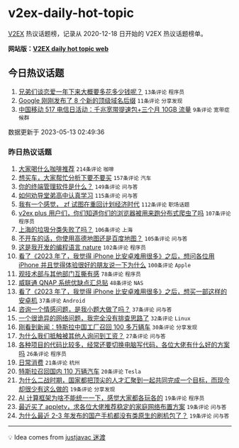 # v2ex-daily-hot-topic

[V2EX](https://www.v2ex.com/) 热议话题榜，记录从 2020-12-18 日开始的 V2EX 热议话题榜单。

**网站版：[V2EX daily hot topic web](https://boojack.github.io/v2ex-daily-hot-topic-web/)**

## 今日热议话题

<!-- TODAY BEGIN -->

1. [兄弟们谈恋爱一年下来大概要多花多少钱呢？](https://www.v2ex.com/t/939678) `13条评论` `程序员`
1. [Google 刚刚发布了 8 个新的顶级域名后缀](https://www.v2ex.com/t/939672) `11条评论` `分享发现`
1. [中国移动 517 电信日活动：千兆宽带提速包+三个月 10GB 流量](https://www.v2ex.com/t/939676) `9条评论` `宽带症候群`

数据更新于 2023-05-13 02:49:36

<!-- TODAY END -->

### 昨日热议话题

<!-- YESTERDAY BEGIN -->

1. [大家喝什么咖啡推荐](https://www.v2ex.com/t/939378) `214条评论` `咖啡`
1. [想买车，大家帮忙分析下要不要买](https://www.v2ex.com/t/939404) `157条评论` `汽车`
1. [你的终端管理软件是什么？](https://www.v2ex.com/t/939408) `149条评论` `问与答`
1. [如何劝导堂弟高中认真学习](https://www.v2ex.com/t/939431) `115条评论` `问与答`
1. [我有一个感觉， zf 试图在重回计划经济时代](https://www.v2ex.com/t/939369) `112条评论` `职场话题`
1. [v2ex plus 用户们，你们知道你们的浏览器被用来跑分布式爬虫了吗](https://www.v2ex.com/t/939486) `107条评论` `程序员`
1. [上海的垃圾分类失败了吗？](https://www.v2ex.com/t/939484) `106条评论` `上海`
1. [不开车的话，你使用高德地图还是百度地图？](https://www.v2ex.com/t/939401) `105条评论` `问与答`
1. [这是我开发的编程语言 nature](https://www.v2ex.com/t/939430) `102条评论` `程序员`
1. [看了《2023 年了，我觉得 iPhone 比安卓难用很多》之后，想问各位用 iPhone 并且觉得体验很好的朋友说一下为什么](https://www.v2ex.com/t/939521) `100条评论` `Apple`
1. [观技术部与其他部门互撕有感](https://www.v2ex.com/t/939422) `78条评论` `程序员`
1. [威联通 QNAP 系统优缺点汇总贴](https://www.v2ex.com/t/939371) `48条评论` `NAS`
1. [看了《2023 年了，我觉得 iPhone 比安卓难用很多》之后，想买一部这样的安卓机](https://www.v2ex.com/t/939562) `37条评论` `Android`
1. [咨询一个情感问题，是我小题大做了吗？](https://www.v2ex.com/t/939480) `37条评论` `问与答`
1. [一个很诡异的网络问题，我完全没有排查思路了](https://www.v2ex.com/t/939473) `32条评论` `Linux`
1. [刚看到新闻：特斯拉中国工厂召回 100 多万辆车](https://www.v2ex.com/t/939548) `30条评论` `分享发现`
1. [为什么我们抵触被其他人询问到工资？](https://www.v2ex.com/t/939471) `27条评论` `问与答`
1. [各种项目的代码比较多，经常还要切换电脑写代码，各位大佬有什么好的方案吗](https://www.v2ex.com/t/939443) `26条评论` `程序员`
1. [日常消费](https://www.v2ex.com/t/939435) `21条评论` `杭州`
1. [特斯拉召回国内 110 万辆汽车](https://www.v2ex.com/t/939537) `20条评论` `Tesla`
1. [为什么二战时期，国家都把顶尖的人才汇聚到一起共同完成一个目标，而现今却很少有这么做的](https://www.v2ex.com/t/939456) `19条评论` `分享发现`
1. [AI 计算框架为啥不能统一一下，感觉大家都各玩各的](https://www.v2ex.com/t/939393) `19条评论` `程序员`
1. [最近买了 appletv，求各位大佬推荐稳定的家庭网络布置方案](https://www.v2ex.com/t/939365) `19条评论` `问与答`
1. [为什么最近 2-3 年发布的国产手机都没有类原生的刷机包了？](https://www.v2ex.com/t/939359) `19条评论` `问与答`

<!-- YESTERDAY END -->

---

💡 Idea comes from [justjavac 迷渡](https://github.com/justjavac/)
